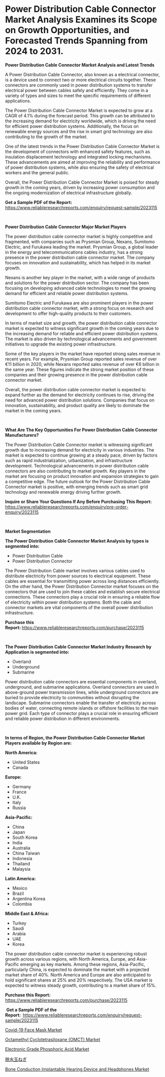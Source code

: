 <p><h1>Power Distribution Cable Connector Market Analysis Examines its Scope on Growth Opportunities, and Forecasted Trends Spanning from 2024 to 2031.</h1></p><p><strong>Power Distribution Cable Connector Market Analysis and Latest Trends</strong></p>
<p><p>A Power Distribution Cable Connector, also known as a electrical connector, is a device used to connect two or more electrical circuits together. These connectors are commonly used in power distribution systems to transfer electrical power between cables safely and efficiently. They come in a variety of types and sizes to meet the specific requirements of different applications.</p><p>The Power Distribution Cable Connector Market is expected to grow at a CAGR of 4.1% during the forecast period. This growth can be attributed to the increasing demand for electricity worldwide, which is driving the need for efficient power distribution systems. Additionally, the focus on renewable energy sources and the rise in smart grid technology are also contributing to the growth of the market.</p><p>One of the latest trends in the Power Distribution Cable Connector Market is the development of connectors with enhanced safety features, such as insulation displacement technology and integrated locking mechanisms. These advancements are aimed at improving the reliability and performance of power distribution systems, while also ensuring the safety of electrical workers and the general public.</p><p>Overall, the Power Distribution Cable Connector Market is poised for steady growth in the coming years, driven by increasing power consumption and the ongoing modernization of electrical infrastructure globally.</p></p>
<p><strong>Get a Sample PDF of the Report:&nbsp;</strong> <a href="https://www.reliableresearchreports.com/enquiry/request-sample/2023115">https://www.reliableresearchreports.com/enquiry/request-sample/2023115</a></p>
<p>&nbsp;</p>
<p><strong>Power Distribution Cable Connector Major Market Players</strong></p>
<p><p>The power distribution cable connector market is highly competitive and fragmented, with companies such as Prysmian Group, Nexans, Sumitomo Electric, and Furukawa leading the market. Prysmian Group, a global leader in the energy and telecommunications cables industry, has a strong presence in the power distribution cable connector market. The company focuses on innovation and sustainability, which has helped in its market growth.</p><p>Nexans is another key player in the market, with a wide range of products and solutions for the power distribution sector. The company has been focusing on developing advanced cable technologies to meet the growing demand for efficient and reliable power distribution systems.</p><p>Sumitomo Electric and Furukawa are also prominent players in the power distribution cable connector market, with a strong focus on research and development to offer high-quality products to their customers.</p><p>In terms of market size and growth, the power distribution cable connector market is expected to witness significant growth in the coming years due to the increasing demand for reliable and efficient power distribution systems. The market is also driven by technological advancements and government initiatives to upgrade the existing power infrastructure.</p><p>Some of the key players in the market have reported strong sales revenue in recent years. For example, Prysmian Group reported sales revenue of over €11 billion in 2020, while Nexans reported sales revenue of over €6 billion in the same year. These figures indicate the strong market position of these companies and their growing presence in the power distribution cable connector market. </p><p>Overall, the power distribution cable connector market is expected to expand further as the demand for electricity continues to rise, driving the need for advanced power distribution solutions. Companies that focus on innovation, sustainability, and product quality are likely to dominate the market in the coming years.</p></p>
<p>&nbsp;</p>
<p><strong>What Are The Key Opportunities For Power Distribution Cable Connector Manufacturers?</strong></p>
<p><p>The Power Distribution Cable Connector market is witnessing significant growth due to increasing demand for electricity in various industries. The market is expected to continue growing at a steady pace, driven by factors such as rapid industrialization, urbanization, and infrastructure development. Technological advancements in power distribution cable connectors are also contributing to market growth. Key players in the market are focusing on product innovation and expansion strategies to gain a competitive edge. The future outlook for the Power Distribution Cable Connector market is positive, with emerging trends such as smart grid technology and renewable energy driving further growth.</p></p>
<p><strong>Inquire or Share Your Questions If Any Before Purchasing This Report:</strong> <a href="https://www.reliableresearchreports.com/enquiry/pre-order-enquiry/2023115">https://www.reliableresearchreports.com/enquiry/pre-order-enquiry/2023115</a></p>
<p>&nbsp;</p>
<p><strong>Market Segmentation</strong></p>
<p><strong>The Power Distribution Cable Connector Market Analysis by types is segmented into:</strong></p>
<p><ul><li>Power Distribution Cable</li><li>Power Distribution Connector</li></ul></p>
<p><p>The Power Distribution Cable market involves various cables used to distribute electricity from power sources to electrical equipment. These cables are essential for transmitting power across long distances efficiently. On the other hand, the Power Distribution Connector market focuses on the connectors that are used to join these cables and establish secure electrical connections. These connectors play a crucial role in ensuring a reliable flow of electricity within power distribution systems. Both the cable and connector markets are vital components of the overall power distribution infrastructure.</p></p>
<p><strong>Purchase this Report:&nbsp;</strong><a href="https://www.reliableresearchreports.com/purchase/2023115">https://www.reliableresearchreports.com/purchase/2023115</a></p>
<p>&nbsp;</p>
<p><strong>The Power Distribution Cable Connector Market Industry Research by Application is segmented into:</strong></p>
<p><ul><li>Overland</li><li>Underground</li><li>Submarine</li></ul></p>
<p><p>Power distribution cable connectors are essential components in overland, underground, and submarine applications. Overland connectors are used in above-ground power transmission lines, while underground connectors are buried to provide electricity to communities without disrupting the landscape. Submarine connectors enable the transfer of electricity across bodies of water, connecting remote islands or offshore facilities to the main power grid. Each type of connector plays a crucial role in ensuring efficient and reliable power distribution in different environments.</p></p>
<p>&nbsp;</p>
<p><strong>In terms of Region, the Power Distribution Cable Connector Market Players available by Region are:</strong></p>
<p>
    <p> <strong> North America: </strong>
        <ul>
            <li>United States</li>
            <li>Canada</li>
        </ul>
        </p> 
    <p> <strong> Europe: </strong>
        <ul>
            <li>Germany</li>
            <li>France</li>
            <li>U.K.</li>
            <li>Italy</li>
            <li>Russia</li>
        </ul>
        </p> 
    <p> <strong> Asia-Pacific: </strong>
        <ul>
            <li>China</li>
            <li>Japan</li>
            <li>South Korea</li>
            <li>India</li>
            <li>Australia</li>
            <li>China Taiwan</li>
            <li>Indonesia</li>
            <li>Thailand</li>
            <li>Malaysia</li>
        </ul>
        </p> 
    <p> <strong> Latin America: </strong>
        <ul>
            <li>Mexico</li>
            <li>Brazil</li>
            <li>Argentina Korea</li>
            <li>Colombia</li>
        </ul>
        </p> 
    <p> <strong> Middle East & Africa: </strong>
        <ul>
            <li>Turkey</li>
            <li>Saudi</li>
            <li>Arabia</li>
            <li>UAE</li>
            <li>Korea</li>
        </ul>
    </p>
    </p>
<p><p>The power distribution cable connector market is experiencing robust growth across various regions, with North America, Europe, and Asia-Pacific emerging as key markets. Among these regions, Asia-Pacific, particularly China, is expected to dominate the market with a projected market share of 40%. North America and Europe are also anticipated to hold significant shares at 25% and 20% respectively. The USA market is expected to witness steady growth, contributing to a market share of 15%.</p></p>
<p><strong>Purchase this Report: </strong><a href="https://www.reliableresearchreports.com/purchase/2023115">https://www.reliableresearchreports.com/purchase/2023115</a></p>
<p>&nbsp;<strong>Get a Sample PDF of the Report:&nbsp;&nbsp;</strong><a href="https://www.reliableresearchreports.com/enquiry/request-sample/2023115">https://www.reliableresearchreports.com/enquiry/request-sample/2023115</a></p>
<p><strong></strong></p>
<p><p><a href="https://view.publitas.com/reportprime-1/covid-19-face-mask-market-dynamics-2024-2031-also-about-its-market-trends-projections-and-opportunities/">Covid-19 Face Mask Market</a></p><p><a href="https://bubble-tree-ea4.notion.site/Octamethyl-Cyclotetrasiloxane-OMCT-Market-Size-Share-Trends-Analysis-Report-By-Material-By-Typ-0d145b542ba44ad7b87c80058573ebd2">Octamethyl Cyclotetrasiloxane (OMCT) Market</a></p><p><a href="https://thundering-castanet-c65.notion.site/Electronic-Grade-Phosphoric-Acid-Market-Analysis-Examines-its-Scope-on-Growth-Opportunities-and-For-bf41264bf616437fb756558dfcc3267a">Electronic Grade Phosphoric Acid Market</a></p><p><a href="https://medium.com/@janaflo/%E4%B9%BE%E7%87%A5%E3%81%97%E3%81%9F%E3%82%BF%E3%83%9E%E3%83%8D%E3%82%AE%E3%81%AE%E5%B8%82%E5%A0%B4-2031%E5%B9%B4%E3%81%BE%E3%81%A7%E3%81%AE%E6%88%90%E5%8A%9F%E3%81%99%E3%82%8B%E3%83%93%E3%82%B8%E3%83%8D%E3%82%B9%E6%88%A6%E7%95%A5%E3%81%AE%E9%8D%B5-60ee1a957831">脱水玉ねぎ</a></p><p><a href="https://view.publitas.com/reportprime-1/bone-conduction-implantable-hearing-device-and-headphones-market-research-report-the-key-to-successful-business-strategy-forecasted-for-period-from-2024-2031/">Bone Conduction Implantable Hearing Device and Headphones Market</a></p></p>
